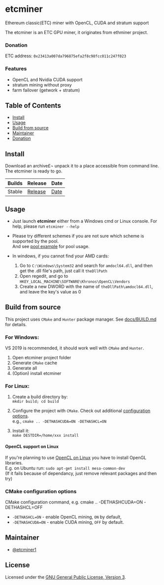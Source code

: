 # etcminer

Ethereum classic(ETC) miner with OpenCL, CUDA and stratum support

The etcminer is an ETC GPU miner, it originates from ethminer project.

### Donation
ETC address:
`0x23413a007da796875efa2f8c98fcc011c247f023`


### Features

- OpenCL and Nvidia CUDA support
- stratum mining without proxy
- farm failover (getwork + stratum)

## Table of Contents

- [Install](#install)
- [Usage](#usage)
- [Build from source](#build-from-source)
- [Maintainer](#maintainer)
- [Donation](#Donation)


## Install

Download an archive£¬ unpack it to a place accessible from command line. The etcminer is ready to go.

| Builds | Release | Date |
| ------ | ------- | ---- |
| Stable  | [Release](https://github.com/shenwude/etcminer/releases) | [Date](https://github.com/shenwude/etcminer/releases) |

## Usage

- Just launch **etcminer** either from a Windows cmd or Linux console. For help, please run `etcminer --help`

- Please try different schemes if you are not sure which scheme is supported by the pool.	
	And see [pool example](docs/POOL_EXAMPLES_ETC.md) for pool usage.

- In windows, if you cannot find your AMD cards:
	1. Go to `C:\Windows\System32` and search for `amdocl64.dll`, and then get the .dll file's path, just call it `theDllPath`
	2. Open regedit, and go to `HKEY_LOCAL_MACHINE\SOFTWARE\Khronos\OpenCL\Vendors`
	3. Create a new DWORD with the name of `theDllPath\amdocl64.dll`, and leave the key's value as 0

## Build from source

This project uses `CMake` and `Hunter` package manager.
See [docs/BUILD.md](docs/BUILD.md) for details.

### For Windows:
VS 2019 is recommended, it should work well with `CMake` and `Hunter`.
1. Open etcminer project folder
2. Generate `CMake` cache
3. Generate all
4. (Option) install etcminer

### For Linux:
1. Create a build directory by:   
   `mkdir build; cd build`

2. Configure the project with `CMake`. Check out additional
   [configuration options](#cmake-configuration-options).   
   e.g., `cmake .. -DETHASHCUDA=ON -DETHASHCL=ON`

3. Install it:	
   `make DESTDIR=/home/xxx install`

#### OpenCL support on Linux

If you're planning to use [OpenCL on Linux](https://github.com/ruslo/hunter/wiki/pkg.opencl#pitfalls)
you have to install OpenGL libraries.	
E.g. on Ubuntu run:	
`sudo apt-get install mesa-common-dev`	
(If it fails because of dependancy, just remove relevant packages and then try)

### CMake configuration options

CMake configuration command, e.g.
cmake .. -DETHASHCUDA=ON -DETHASHCL=OFF

- `-DETHASHCL=ON` - enable OpenCL mining, `ON` by default,
- `-DETHASHCUDA=ON` - enable CUDA mining, `OFF` by default.

## Maintainer

- [@etcminer1](https://github.com/etcminer1)


## License

Licensed under the [GNU General Public License, Version 3](LICENSE).
